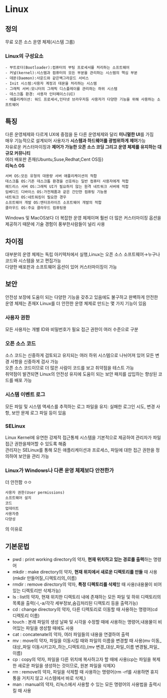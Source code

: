 # Linux
## 정의
무료 오픈 소스 운영 체제(시스템 그룹)  
### Linux의 구성요소
```
- 부트로더(Bootloader):컴퓨터의 부팅 프로세서를 처리하는 소프트웨어
- 커널(kernel):시스템과 컴퓨터의 모든 부분을 관리하는 시스템의 핵심 부분
- 데몬(Daemon):사운드와 같은백그라운드 서비스
- Init 시스템:사용자 계정괴 데몬을 처리하는 시스템
- 그래픽 서버:모니터의 그래픽 디스플레이를 관리하는 하위 시스템
- 데스크톱 환경: 사용자 인터페이스(UI)
- 애플리케이션: 워드 프로세서,인터넷 브라우저등 사용자가 다양한 기능을 위해 사용하는 소프트웨어
```
## 특징
다른 운영체제와 다르게 UX에 중점을 둔 다른 운영체제와 달리 **미니멀한 UI**를 가짐  
매우 기능적으로 설계되어 사용자가 **시스템과 하드웨어를 광범위하게 제어**가능  
자유로운 커스터마이징과 **제어가 가능한 오픈 소스 코딩 그리고 운영 체제를 유지하는 대규모 커뮤니티**  
여러 배포판 존재(Ubuntu,Suse,Redhat,Cent OS등)  
**리눅스 OS**
```
서버 OS:모든 유형의 대용량 서버 애플리케이션의 적합
데스크톱 OS:기존 데스크톱 환경을 선호하는 일반 컴퓨터 사용자에게 적합
헤드리스 서버 OS:그래픽 UI가 필요하지 않는 원격 네트워크 서버에 적합
임베디드 디바이스 OS:가전제품과 같은 간단한 컴퓨팅 기능용
네트워크 OS:네트워킹이 필요한 경우
소프트웨어 개발 OS:엔터프라이즈 소프트웨어 개발의 적합
클라우드 OS:주요 클라우드 컴퓨팅용
```
Windows 및 MacOS보다 더 복잡한 운영 체제이며 훨씬 더 많은 커스터마이징 옵션을 제공하기 때문에 기술 경험이 풍부한사람들이 널리 사용  
## 차이점
대부분의 운영 체제는 독립 아키텍처에서 실행,Linux는 오픈 소스 소프트웨어→누구나 코드와 시스템을 보고 편집가능  
다양한 배포판과 소프트웨어 옵션이 있어 커스터마이징이 가능  
## 보안
안전성 보장에 도움이 되는 다양한 기능을 갖추고 있음에도 불구하고 완벽하게 안전한 운영 체제는 존재X
Linux를 더 안전한 운영 체제로 만드는 몇 가지 기능이 있음
### 사용자 권한
모든 사용자는 개별 ID와 비밀번호가 필요
접근 권한이 여러 수준으로 구분
### 오픈 소스 코드
소스 코드는 신중하게 검토되고 유지되는 여러 하위 시스템으로 나뉘어져 있어 모든 변경 사항을 신중하게 검사 가능  
오픈 소스 코드이므로 더 많은 사람이 코드를 보고 취약점을 테스트 가능  
취약점이 발견되면 Linux의 안전성 유지에 도움이 되는 보안 패치를 삽입하는 향상된 코드를 배포 가능  
### 시스템 이벤트 로그
모든 파일 및 시스템 액세스를 추적하는 로그 파일을 유지: 실패한 로그인 시도, 변경 사항, 보안 문제 로그 파일 등이 있음
### SELinux
Linux Kernel에 유연한 강제적 접근통제 시스템을 기본적으로 제공하여 관리자가 파일 접근 권한을제어할 수 있도록 해줌  
관리자는 SELinux를 통해 모든 애플리케이션과 프로세스, 파일에 대한 접근 권한을 정의하여 보안을 관리 가능
### Linux가 Windows나 다른 운영 체제보다 안전한가
더 안전함 ㅇㅇ 
```
사용자 권한(User permissions)
소프트웨어 설치
코드
업데이트
사용자층
다양성
```
의 이유로
## 기본문법
- pwd : print working directory의 약자, **현재 위치하고 있는 경로를 출력**하는 명령어
- mkdir : make directory의 약자, **현재 위치에서 새로운 디렉토리를 만들** 때 사용 (mkdir 만들어질_디렉토리의_이름)
- rmdir : remove directory의 약자, **특정 디렉토리를 삭제**할 때 사용(내용물이 비어있는 디렉토리만 삭제가능)
- Is : list의 약자, 현재 위치한 디렉토리 내에 존재하는 모든 파일 및 하위 디렉토리의 목록을 출력(-l,-a/각각 세부정보,숨김처리된 디렉토리 등을 출력가능)
- cd : change directory의 약자, 다른 디렉토리로 이동할 때 사용하는 명령어(cd 디렉토리 이름)
- touch : 본래 파일의 생성 날짜 및 시각을 수정할 때에 사용하는 명령어,내용물이 비어있는 파일을 생성할 때에도 사용
- cat : concatenate의 약자, 여러 파일들의 내용을 연결하여 출력
- mv : move의 약자, 파일을 이동시킬 때와 파일의 이름을 변경할 때 사용(mv 이동_대상_파일 이동시키고자_하는_디렉토리),(mv 변경_대상_파일_이름 변경될_파일_이름)
- cp : copy의 약자, 파일을 다른 위치에 복사하고자 할 때에 사용(cp는 파일을 복제한 새로운 파일을 생성하는 것이므로, 원본 파일을 삭제X)
- rm : remove의 약자, 파일을 삭제할 때 사용하는 명령어(rm -rf를 사용하면 휴지통을 거치지 않고 시스템에서 바로 삭제,)
- man : manual의 약자, 리눅스에서 사용할 수 있는 모든 명령어의 사용법을 출력시킬 때 사용
